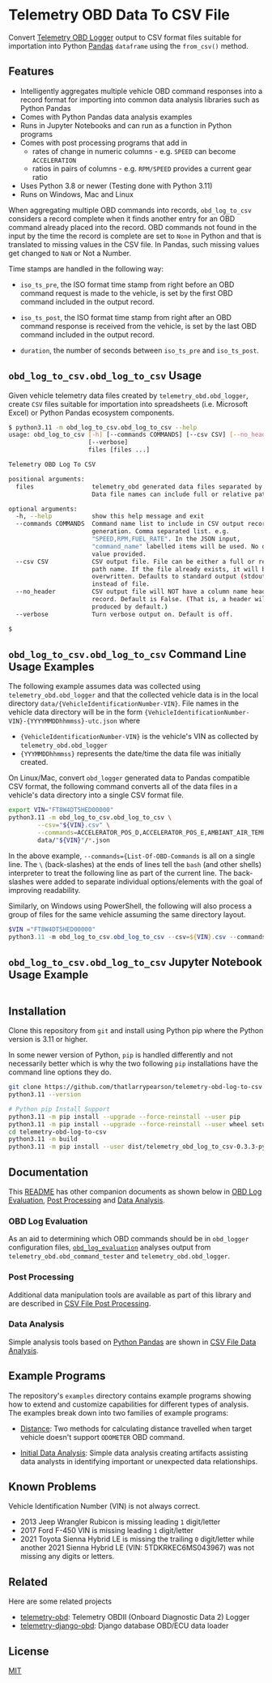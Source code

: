 # Telemetry OBD Data To CSV File

Convert [Telemetry OBD Logger](https://github.com/thatlarrypearson/telemetry-obd) output to CSV format files suitable for importation into Python [Pandas](https://pandas.pydata.org/)  ```dataframe``` using the ```from_csv()``` method.

## Features

- Intelligently aggregates multiple vehicle OBD command responses into a record format for importing into common data analysis libraries such as Python Pandas
- Comes with Python Pandas data analysis examples
- Runs in Jupyter Notebooks and can run as a function in Python programs
- Comes with post processing programs that add in
  - rates of change in numeric columns - e.g. ```SPEED``` can become ```ACCELERATION```
  - ratios in pairs of columns - e.g. ```RPM/SPEED``` provides a current gear ratio
- Uses Python 3.8 or newer (Testing done with Python 3.11)
- Runs on Windows, Mac and Linux

When aggregating multiple OBD commands into records, ```obd_log_to_csv``` considers a record complete when it finds another entry for an OBD command already placed into the record.  OBD commands not found in the input by the time the record is complete are set to ```None``` in Python and that is translated to missing values in the CSV file.  In Pandas, such missing values get changed to ```NaN``` or Not a Number.

Time stamps are handled in the following way:

- ```iso_ts_pre```, the ISO format time stamp from right before an OBD command request is made to the vehicle, is set by the first OBD command included in the output record.

- ```iso_ts_post```, the ISO format time stamp from right after an OBD command response is received from the vehicle, is set by the last OBD command included in the output record.

- ```duration```, the number of seconds between ```iso_ts_pre``` and ```iso_ts_post```.

## ```obd_log_to_csv.obd_log_to_csv``` Usage

Given vehicle telemetry data files created by ```telemetry_obd.obd_logger```, create ```CSV``` files suitable for importation into spreadsheets (i.e. Microsoft Excel) or Python Pandas ecosystem components.

```bash
$ python3.11 -m obd_log_to_csv.obd_log_to_csv --help
usage: obd_log_to_csv [-h] [--commands COMMANDS] [--csv CSV] [--no_header]
                      [--verbose]
                      files [files ...]

Telemetry OBD Log To CSV

positional arguments:
  files                telemetry_obd generated data files separated by spaces.
                       Data file names can include full or relative paths.

optional arguments:
  -h, --help           show this help message and exit
  --commands COMMANDS  Command name list to include in CSV output record
                       generation. Comma separated list. e.g.
                       "SPEED,RPM,FUEL_RATE". In the JSON input,
                       "command_name" labelled items will be used. No default
                       value provided.
  --csv CSV            CSV output file. File can be either a full or relative
                       path name. If the file already exists, it will be
                       overwritten. Defaults to standard output (stdout)
                       instead of file.
  --no_header          CSV output file will NOT have a column name header
                       record. Default is False. (That is, a header will be
                       produced by default.)
  --verbose            Turn verbose output on. Default is off.

$
```

## ```obd_log_to_csv.obd_log_to_csv``` Command Line Usage Examples

The following example assumes data was collected using ```telemetry_obd.obd_logger``` and that the collected vehicle data is in the local directory ```data/{VehicleIdentificationNumber-VIN}```.  File names in the vehicle data directory will be in the form ```{VehicleIdentificationNumber-VIN}-{YYYYMMDDhhmmss}-utc.json``` where

- ```{VehicleIdentificationNumber-VIN}``` is the vehicle's VIN as collected by ```telemetry_obd.obd_logger```
- ```{YYYMMDDhhmmss}``` represents the date/time the data file was initially created.

On Linux/Mac, convert ```obd_logger``` generated data to Pandas compatible CSV format, the following command converts all of the data files in a vehicle's data directory into a single CSV format file.

```bash
export VIN="FT8W4DT5HED00000"
python3.11 -m obd_log_to_csv.obd_log_to_csv \
        --csv="${VIN}.csv" \
        --commands=ACCELERATOR_POS_D,ACCELERATOR_POS_E,AMBIANT_AIR_TEMP,BAROMETRIC_PRESSURE,COMMANDED_EGR,CONTROL_MODULE_VOLTAGE,COOLANT_TEMP,DISTANCE_SINCE_DTC_CLEAR,DISTANCE_W_MIL,ENGINE_LOAD,FUEL_LEVEL,FUEL_INJECT_TIMING,FUEL_RAIL_PRESSURE_ABS,FUEL_RAIL_PRESSURE_DIRECT,INTAKE_PRESSURE,INTAKE_TEMP,MAF,OIL_TEMP,RELATIVE_ACCEL_POS,RUN_TIME \
        data/"${VIN}"/*.json
```

In the above example, ```--commands={List-Of-OBD-Commands``` is all on a single line.  The ```\``` (back-slashes) at the ends of lines tell the ```bash``` (and other shells) interpreter to treat the following line as part of the current line.  The back-slashes were added to separate individual options/elements with the goal of improving readability.

Similarly, on Windows using PowerShell, the following will also process a group of files for the same vehicle assuming the same directory layout.

```powershell
$VIN ="FT8W4DT5HED00000"
python3.11 -m obd_log_to_csv.obd_log_to_csv --csv=${VIN}.csv --commands=RPM,SPEED,FUEL_RATE data/${VIN}/*.json
```

## ```obd_log_to_csv.obd_log_to_csv``` Jupyter Notebook Usage Example

```python
```

## Installation

Clone this repository from `git` and install using Python pip where the Python version is 3.11 or higher.

In some newer version of Python, ```pip``` is handled differently and not necessarily better which is why the two following ```pip``` installations have the command line options they do.

```bash
git clone https://github.com/thatlarrypearson/telemetry-obd-log-to-csv.git
python3.11 --version

# Python pip Install Support
python3.11 -m pip install --upgrade --force-reinstall --user pip
python3.11 -m pip install --upgrade --force-reinstall --user wheel setuptools markdown build
cd telemetry-obd-log-to-csv
python3.11 -m build
python3.11 -m pip install --user dist/telemetry_obd_log_to_csv-0.3.3-py3-none-any.whl
```

## Documentation

This [README](./README.md) has other companion documents as shown below in [OBD Log Evaluation](#OBD-LOG-EVALUATION), [Post Processing](#Post-Processing) and [Data Analysis](#Data-Analysis).

### OBD Log Evaluation

As an aid to determining which OBD commands should be in ```obd_logger``` configuration files, [```obd_log_evaluation```](./docs/OBD_LOG_EVALUATION.md) analyses output from  ```telemetry_obd.obd_command_tester``` and ```telemetry_obd.obd_logger```.

### Post Processing

Additional data manipulation tools are available as part of this library and are described in [CSV File Post Processing](./docs/POST_PROCESSING.md).

### Data Analysis

Simple analysis tools based on [Python Pandas](https://pandas.pydata.org/) are shown in [CSV File Data Analysis](./docs/DATA_ANALYSIS.md).

## Example Programs

The repository's ```examples``` directory contains example programs showing how to extend and customize capabilities for different types of analysis.  The examples break down into two families of example programs:

- [Distance](docs/EXAMPLES-distance.md):
  Two methods for calculating distance travelled when target vehicle doesn't support ```ODOMETER``` OBD command.

- [Initial Data Analysis](docs/EXAMPLES-data_analysis.md):
  Simple data analysis creating artifacts assisting data analysts in identifying important or unexpected data relationships.

## Known Problems

Vehicle Identification Number (VIN) is not always correct.

- 2013 Jeep Wrangler Rubicon is missing leading ```1``` digit/letter
- 2017 Ford F-450 VIN is missing leading ```1``` digit/letter
- 2021 Toyota Sienna Hybrid LE is missing the trailing ```0``` digit/letter while another 2021 Sienna Hybrid LE (VIN: 5TDKRKEC6MS043967) was not missing any digits or letters.

## Related

Here are some related projects

- [telemetry-obd](https://github.com/thatlarrypearson/telemetry-obd): Telemetry OBDII (Onboard Diagnostic Data 2) Logger
- [telemetry-django-obd](https://github.com/thatlarrypearson/telemetry-django-obd): Django database OBD/ECU data loader

## License

[MIT](./LICENSE.md)
